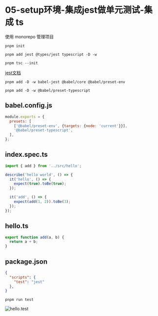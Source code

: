 # 05-setup环境-集成jest做单元测试-集成 ts

使用 monorepo 管理项目

`pnpm init`

`pnpm add jest @types/jest typescript -D -w`

`pnpm tsc --init`

[jest文档](https://jestjs.io/docs/getting-started)

`pnpm add -D -w babel-jest @babel/core @babel/preset-env`

`pnpm add -D -w @babel/preset-typescript`

## babel.config.js
```js
module.exports = {
  presets: [
    ['@babel/preset-env', {targets: {node: 'current'}}],
    '@babel/preset-typescript',
  ],
};
```

## index.spec.ts
```js
import { add } from '../src/hello';

describe('hello world', () => {
  it('hello', () => {
    expect(true).toBe(true);
  });

  it('add', () => {
    expect(add(1, 2)).toBe(3);
  });
});
```

## hello.ts
```js
export function add(a, b) {
  return a + b;
}
```

## package.json
```json
{
  "scripts": {
    "test": "jest"
  },
}
```

`pnpm run test`

![hello.test](/mini-vue3/hello.test.png)

